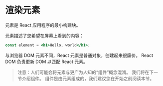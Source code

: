 # 渲染元素

元素是 React 应用程序的最小构建块。

元素描述了您希望在屏幕上看到的内容：

```jsx
const element = <h1>Hello, world</h1>;
```

与浏览器 DOM 元素不同，React 元素是普通对象，创建起来很廉价。 React DOM 负责更新 DOM 以匹配 React 元素。

>注意：人们可能会将元素与更广为人知的“组件”概念混淆。 我们将在下一节介绍组件。 组件是由元素组成的，我们建议您在开始之前阅读本节。
